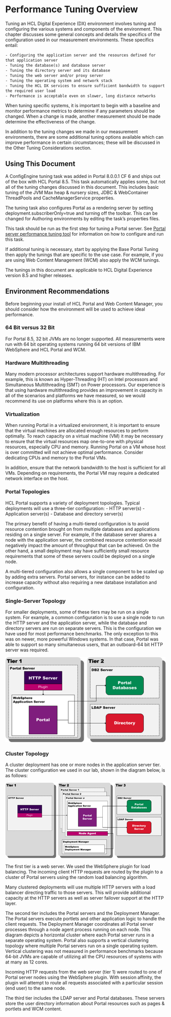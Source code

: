 # Performance Tuning Overview

Tuning an HCL Digital Experience (DX) environment involves tuning and configuring the various systems and components of the environment. This chapter discusses some general concepts and details the specifics of the configuration used in our measurement environments. These specifics entail:

    - Configuring the application server and the resources defined for that application server
    - Tuning the database(s) and database server
    - Tuning the directory server and its database
    - Tuning the web server and/or proxy server
    - Tuning the operating system and network stack
    - Tuning the HCL DX services to ensure sufficient bandwidth to support the required user load
    - Performance is acceptable even on slower, long distance networks

When tuning specific systems, it is important to begin with a baseline and monitor performance metrics to determine if any parameters should be changed. When a change is made, another measurement should be made determine the effectiveness of the change.

In addition to the tuning changes we made in our measurement environments, there are some additional tuning options available which can improve performance in certain circumstances; these will be discussed in the Other Tuning Considerations section.

## Using This Document

A ConfigEngine tuning task was added in Portal 8.0.0.1 CF 6 and ships out of the box with HCL Portal 8.5. This task automatically applies some, but not all of the tuning changes discussed in this document. This includes basic tuning of the JVM Max heap & nursery sizes, JDBC & WebContainer ThreadPools and CacheManagerService properties.

The tuning task also configures Portal as a rendering server by setting deployment.subscriberOnly=true and turning off the toolbar. This can be changed for Authoring environments by editing the task’s properties files.

This task should be run as the first step for tuning a Portal server. See [Portal server performance tuning tool](../../deployment/manage/tune_servers/wp_tune_tool.md) for information on how to configure and run this task.

If additional tuning is necessary, start by applying the Base Portal Tuning then apply the tunings that are specific to the use case. For example, if you are using Web Content Management (WCM) also apply the WCM tunings.

The tunings in this document are applicable to HCL Digital Experience version 8.5 and higher releases.

## Environment Recommendations

Before beginning your install of HCL Portal and Web Content Manager, you should consider how the environment will be used to achieve ideal performance.

### 64 Bit versus 32 Bit

For Portal 8.5, 32 bit JVMs are no longer supported. All measurements were run with 64 bit operating systems running 64 bit versions of IBM WebSphere and HCL Portal and WCM.

### Hardware Multithreading

Many modern processor architectures support hardware multithreading. For example, this is known as Hyper-Threading (HT) on Intel processors and Simultaneous Multithreading (SMT) on Power processors. Our experience is that using hardware multithreading provides an improvement in capacity in all of the scenarios and platforms we have measured, so we would recommend its use on platforms where this is an
option.

### Virtualization

When running Portal in a virtualized environment, it is important to ensure that the virtual machines are
allocated enough resources to perform optimally. To reach capacity on a virtual machine (VM) it may be
necessary to ensure that the virtual resources map one-to-one with physical resources, especially CPU and
memory. Running Portal on a VM whose host is over committed will not achieve optimal performance.
Consider dedicating CPUs and memory to the Portal VMs.

In addition, ensure that the network bandwidth to the host is sufficient for all VMs. Depending on
requirements, the Portal VM may require a dedicated network interface on the host.

### Portal Topologies

HCL Portal supports a variety of deployment topologies. Typical deployments will use a three-tier
configuration:
    - HTTP server(s)
    - Application server(s)
    - Database and directory server(s)

The primary benefit of having a multi-tiered configuration is to avoid resource contention brought on from
multiple databases and applications residing on a single server. For example, if the database server shares a
node with the application server, the combined resource contention would negatively impact the amount
of throughput that can be achieved. On the other hand, a small deployment may have sufficiently small
resource requirements that some of these servers could be deployed on a single node.

A multi-tiered configuration also allows a single component to be scaled up by adding extra servers. Portal
servers, for instance can be added to increase capacity without also requiring a new database installation
and configuration.

### Single-Server Topology

For smaller deployments, some of these tiers may be run on a single system. For example, a common
configuration is to use a single node to run the HTTP server and the application server, while the database
and directory servers are run on separate servers. This is the configuration we have used for most
performance benchmarks. The only exception to this was on newer, more powerful Windows systems. In
that case, Portal was able to support so many simultaneous users, that an outboard-64 bit HTTP server was
required.

![Single-Server Topology](../../images/Single-Server_Topology.png)


### Cluster Topology

A cluster deployment has one or more nodes in the application server tier. The cluster configuration we
used in our lab, shown in the diagram below, is as follows:

![Cluster Topology](../../images/Cluster_Topology.png)

The first tier is a web server. We used the WebSphere plugin for load balancing. The incoming client HTTP requests are routed by the plugin to a cluster of Portal servers using the random load balancing algorithm.

Many clustered deployments will use multiple HTTP servers with a load balancer directing traffic to those servers. This will provide additional capacity at the HTTP servers as well as server failover support at the HTTP layer.

The second tier includes the Portal servers and the Deployment Manager. The Portal servers execute portlets and other application logic to handle the client requests. The Deployment Manager coordinates all Portal server processes through a node agent process running on each node. This diagram depicts a horizontal cluster where each Portal server runs in a separate operating system. Portal also supports a vertical clustering topology where multiple Portal servers run on a single operating system. Vertical clustering was not measured in performance benchmarks because 64-bit JVMs are capable of utilizing all the CPU resources of systems with at many as 12 cores.

Incoming HTTP requests from the web server (tier 1) were routed to one of Portal server nodes using the WebSphere plugin. With session affinity, the plugin will attempt to route all requests associated with a particular session (end user) to the same node.

The third tier includes the LDAP server and Portal databases. These servers store the user directory information about Portal resources such as pages & portlets and WCM content.

